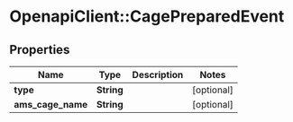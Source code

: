 # OpenapiClient::CagePreparedEvent

## Properties
Name | Type | Description | Notes
------------ | ------------- | ------------- | -------------
**type** | **String** |  | [optional] 
**ams_cage_name** | **String** |  | [optional] 


